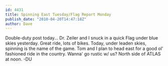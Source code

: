 ```yaml
---
id: 4431
title: Spinning East Tuesday/Flag Report Monday
publish_date: "2010-04-20T14:47:18Z"
author: Dave
---
```

Double-duty post today... Dr. Zeiler and I snuck in a quick Flag under blue skies yesterday. Great ride, lots of bikes. Today, under leaden skies, spinning is the name of the game. Tom and I plan to head east for a good ol' fashioned ride in the country. Wanna' go rustic w/ us? North side of ATLAS at noon. -DU
